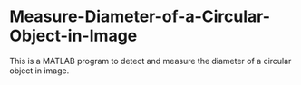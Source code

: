 # Measure-Diameter-of-a-Circular-Object-in-Image
This is a MATLAB program to detect and measure the diameter of a circular object in image.

